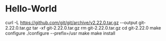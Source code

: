 # Hello-World
curl -L https://github.com/git/git/archive/v2.22.0.tar.gz --output git-2.22.0.tar.gz
tar -xf git-2.22.0.tar.gz
rm git-2.22.0.tar.gz
cd git-2.22.0
make configure
./configure --prefix=/usr
make
make install
